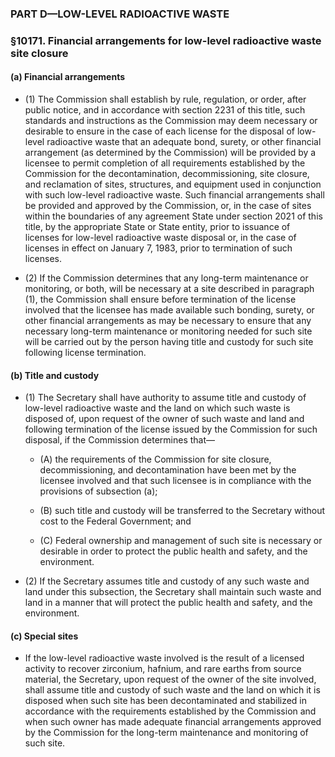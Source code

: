 ### PART D—LOW-LEVEL RADIOACTIVE WASTE

### §10171. Financial arrangements for low-level radioactive waste site closure
#### (a) Financial arrangements
* (1) The Commission shall establish by rule, regulation, or order, after public notice, and in accordance with section 2231 of this title, such standards and instructions as the Commission may deem necessary or desirable to ensure in the case of each license for the disposal of low-level radioactive waste that an adequate bond, surety, or other financial arrangement (as determined by the Commission) will be provided by a licensee to permit completion of all requirements established by the Commission for the decontamination, decommissioning, site closure, and reclamation of sites, structures, and equipment used in conjunction with such low-level radioactive waste. Such financial arrangements shall be provided and approved by the Commission, or, in the case of sites within the boundaries of any agreement State under section 2021 of this title, by the appropriate State or State entity, prior to issuance of licenses for low-level radioactive waste disposal or, in the case of licenses in effect on January 7, 1983, prior to termination of such licenses.

* (2) If the Commission determines that any long-term maintenance or monitoring, or both, will be necessary at a site described in paragraph (1), the Commission shall ensure before termination of the license involved that the licensee has made available such bonding, surety, or other financial arrangements as may be necessary to ensure that any necessary long-term maintenance or monitoring needed for such site will be carried out by the person having title and custody for such site following license termination.

#### (b) Title and custody
* (1) The Secretary shall have authority to assume title and custody of low-level radioactive waste and the land on which such waste is disposed of, upon request of the owner of such waste and land and following termination of the license issued by the Commission for such disposal, if the Commission determines that—

  * (A) the requirements of the Commission for site closure, decommissioning, and decontamination have been met by the licensee involved and that such licensee is in compliance with the provisions of subsection (a);

  * (B) such title and custody will be transferred to the Secretary without cost to the Federal Government; and

  * (C) Federal ownership and management of such site is necessary or desirable in order to protect the public health and safety, and the environment.


* (2) If the Secretary assumes title and custody of any such waste and land under this subsection, the Secretary shall maintain such waste and land in a manner that will protect the public health and safety, and the environment.

#### (c) Special sites
* If the low-level radioactive waste involved is the result of a licensed activity to recover zirconium, hafnium, and rare earths from source material, the Secretary, upon request of the owner of the site involved, shall assume title and custody of such waste and the land on which it is disposed when such site has been decontaminated and stabilized in accordance with the requirements established by the Commission and when such owner has made adequate financial arrangements approved by the Commission for the long-term maintenance and monitoring of such site.